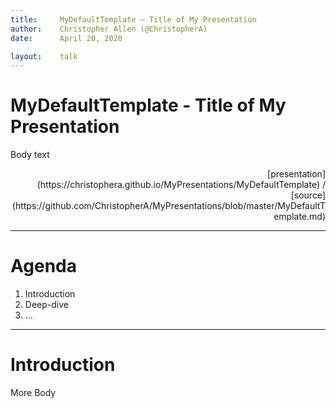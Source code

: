 ```yaml
---
title:     MyDefaultTemplate — Title of My Presentation
author:    Christopher Allen (@ChristopherA)
date:      April 20, 2020

layout:    talk
---
```


# MyDefaultTemplate - Title of My Presentation

Body text

<div style="text-align:right; font-size:-4">
[presentation](https://christophera.github.io/MyPresentations/MyDefaultTemplate) / [source](https://github.com/ChristopherA/MyPresentations/blob/master/MyDefaultTemplate.md)
</div>

---

# Agenda

1. Introduction
2. Deep-dive
3. ...

---

# Introduction

More Body
